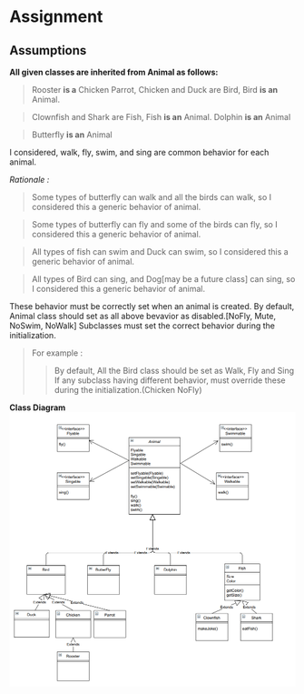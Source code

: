 # Assignment
## Assumptions 
**All given classes are inherited from Animal as follows:**
>Rooster **is a** Chicken
>Parrot, Chicken and Duck are Bird, Bird **is an** Animal.

>Clownfish and Shark are Fish, Fish **is an** Animal.
>Dolphin **is an** Animal

>Butterfly **is an** Animal

I considered, walk, fly, swim, and sing are common behavior for each animal.

*Rationale :*
>Some types of butterfly can walk and all the birds can walk, so I considered this a generic behavior of animal.

>Some types of butterfly can fly and some of the birds can fly, so I considered this a generic behavior of animal.

>All types of fish can swim and Duck can swim, so I considered this a generic behavior of animal.

>All types of Bird can sing, and Dog[may be a future class] can sing, so I considered this a generic behavior of animal.

These behavior must be correctly set when an animal is created.
By default, Animal class should set as all above bevavior as disabled.[NoFly, Mute, NoSwim, NoWalk]
Subclasses must set the correct behavior during the initialization.
>For example : 
>>	By default, All the Bird class should be set as Walk, Fly and Sing
	If any subclass having different behavior, must override these during the initialization.(Chicken NoFly)

**Class Diagram**
![Class Diagram](animal_classdiagram.PNG)
